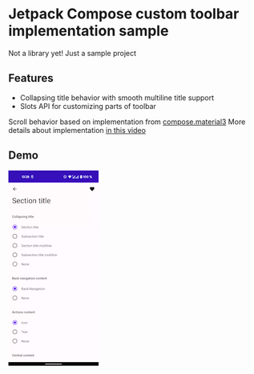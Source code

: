 # Jetpack Compose custom toolbar implementation sample

Not a library yet! Just a sample project

## Features
- Collapsing title behavior with smooth multiline title support
- Slots API for customizing parts of toolbar

Scroll behavior based on implementation from [compose.material3](https://developer.android.com/jetpack/androidx/releases/compose-material3)
More details about implementation [in this video](https://www.youtube.com/watch?v=FWxwJaG8PNY)

## Demo
![toolbar demo](img/demo.gif)
